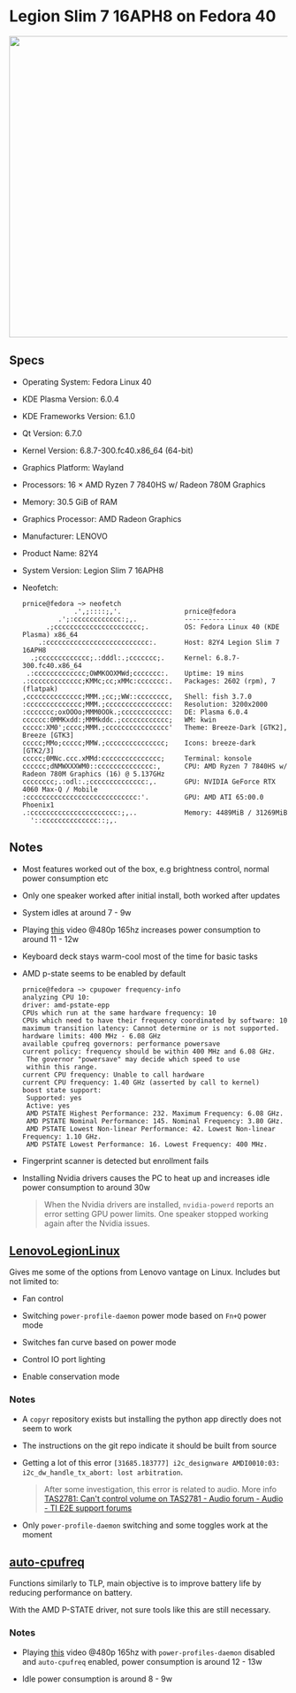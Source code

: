 # Legion Slim 7 16APH8 on Fedora 40

<img src="file:///home/prnice/Downloads/AGC_20240429_161134029.jpg" title="" alt="" width="545">

## Specs

- Operating System: Fedora Linux 40

- KDE Plasma Version: 6.0.4

- KDE Frameworks Version: 6.1.0

- Qt Version: 6.7.0

- Kernel Version: 6.8.7-300.fc40.x86_64 (64-bit)

- Graphics Platform: Wayland

- Processors: 16 × AMD Ryzen 7 7840HS w/ Radeon 780M Graphics

- Memory: 30.5 GiB of RAM

- Graphics Processor: AMD Radeon Graphics

- Manufacturer: LENOVO

- Product Name: 82Y4

- System Version: Legion Slim 7 16APH8

- Neofetch:
  
  ```shell
  prnice@fedora ~> neofetch
               .',;::::;,'.                prnice@fedora 
           .';:cccccccccccc:;,.            ------------- 
        .;cccccccccccccccccccccc;.         OS: Fedora Linux 40 (KDE Plasma) x86_64 
      .:cccccccccccccccccccccccccc:.       Host: 82Y4 Legion Slim 7 16APH8 
    .;ccccccccccccc;.:dddl:.;ccccccc;.     Kernel: 6.8.7-300.fc40.x86_64 
   .:ccccccccccccc;OWMKOOXMWd;ccccccc:.    Uptime: 19 mins 
  .:ccccccccccccc;KMMc;cc;xMMc:ccccccc:.   Packages: 2602 (rpm), 7 (flatpak) 
  ,cccccccccccccc;MMM.;cc;;WW::cccccccc,   Shell: fish 3.7.0 
  :cccccccccccccc;MMM.;cccccccccccccccc:   Resolution: 3200x2000 
  :ccccccc;oxOOOo;MMM0OOk.;cccccccccccc:   DE: Plasma 6.0.4 
  cccccc:0MMKxdd:;MMMkddc.;cccccccccccc;   WM: kwin 
  ccccc:XM0';cccc;MMM.;cccccccccccccccc'   Theme: Breeze-Dark [GTK2], Breeze [GTK3] 
  ccccc;MMo;ccccc;MMW.;ccccccccccccccc;    Icons: breeze-dark [GTK2/3] 
  ccccc;0MNc.ccc.xMMd:ccccccccccccccc;     Terminal: konsole 
  cccccc;dNMWXXXWM0::cccccccccccccc:,      CPU: AMD Ryzen 7 7840HS w/ Radeon 780M Graphics (16) @ 5.137GHz 
  cccccccc;.:odl:.;cccccccccccccc:,.       GPU: NVIDIA GeForce RTX 4060 Max-Q / Mobile 
  :cccccccccccccccccccccccccccc:'.         GPU: AMD ATI 65:00.0 Phoenix1 
  .:cccccccccccccccccccccc:;,..            Memory: 4489MiB / 31269MiB 
    '::cccccccccccccc::;,.
  ```

## Notes

- Most features worked out of the box, e.g brightness control, normal power consumption etc

- Only one speaker worked after initial install, both worked after updates

- System idles at around 7 - 9w

- Playing [this](https://www.youtube.com/watch?v=gXpwbIy3FT4) video @480p 165hz increases power consumption to around 11 - 12w

- Keyboard deck stays warm-cool most of the time for basic tasks

- AMD p-state seems to be enabled by default
  
  ```shell
  prnice@fedora ~> cpupower frequency-info
  analyzing CPU 10:
  driver: amd-pstate-epp
  CPUs which run at the same hardware frequency: 10
  CPUs which need to have their frequency coordinated by software: 10
  maximum transition latency: Cannot determine or is not supported.
  hardware limits: 400 MHz - 6.08 GHz
  available cpufreq governors: performance powersave
  current policy: frequency should be within 400 MHz and 6.08 GHz.
   The governor "powersave" may decide which speed to use
   within this range.
  current CPU frequency: Unable to call hardware
  current CPU frequency: 1.40 GHz (asserted by call to kernel)
  boost state support:
   Supported: yes
   Active: yes
   AMD PSTATE Highest Performance: 232. Maximum Frequency: 6.08 GHz.
   AMD PSTATE Nominal Performance: 145. Nominal Frequency: 3.80 GHz.
   AMD PSTATE Lowest Non-linear Performance: 42. Lowest Non-linear Frequency: 1.10 GHz.
   AMD PSTATE Lowest Performance: 16. Lowest Frequency: 400 MHz.
  ```

- Fingerprint scanner is detected but enrollment fails

- Installing Nvidia drivers causes the PC to heat up and increases idle power consumption to around 30w
  
  > When the Nvidia drivers are installed, `nvidia-powerd` reports an error setting GPU power limits. One speaker stopped working again after the Nvidia issues. 

## **[LenovoLegionLinux](https://github.com/johnfanv2/LenovoLegionLinux)**

Gives me some of the options from Lenovo vantage on Linux. Includes but not limited to:

- Fan control

- Switching `power-profile-daemon` power mode based on `Fn+Q` power mode

- Switches fan curve based on power mode

- Control IO port lighting

- Enable conservation mode

### Notes

- A `copyr` repository exists but installing the python app directly does not seem to work

- The instructions on the git repo indicate it should be built from source

- Getting a lot of this error `[31685.183777] i2c_designware AMDI0010:03: i2c_dw_handle_tx_abort: lost arbitration`. 
  
  > After some investigation, this error is related to audio. More info [TAS2781: Can&#39;t control volume on TAS2781 - Audio forum - Audio - TI E2E support forums](https://e2e.ti.com/support/audio-group/audio/f/audio-forum/1282425/tas2781-can-t-control-volume-on-tas2781)

- Only `power-profile-daemon` switching and some toggles work at the moment

## **[auto-cpufreq](https://github.com/AdnanHodzic/auto-cpufreq)**

Functions similarly to TLP, main objective is to improve battery life by reducing performance on battery.

With the AMD P-STATE driver, not  sure tools like this are still necessary.

### Notes

- Playing [this](https://www.youtube.com/watch?v=gXpwbIy3FT4) video @480p 165hz with `power-profiles-daemon` disabled and `auto-cpufreq` enabled, power consumption is around 12 - 13w

- Idle power consumption is around 8 - 9w
